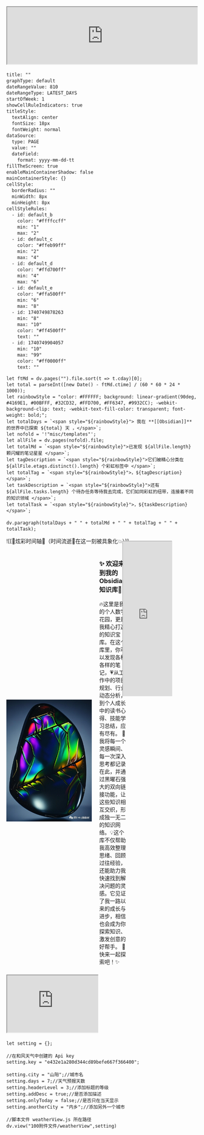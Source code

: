 <div style=" width: 100%; height:280;overflow: hidden; "><iframe src="https://widget.pkmer.cn/free/Carousel?user=a2e5899e-975e-4457-afd4-ec3ff7dcbc90&" allow="fullscreen" style=" height: 100%; width: 100%;"></iframe></div>

```contributionGraph
title: ""
graphType: default
dateRangeValue: 810
dateRangeType: LATEST_DAYS
startOfWeek: 1
showCellRuleIndicators: true
titleStyle:
  textAlign: center
  fontSize: 18px
  fontWeight: normal
dataSource:
  type: PAGE
  value: ""
  dateField:
    format: yyyy-mm-dd-tt
fillTheScreen: true
enableMainContainerShadow: false
mainContainerStyle: {}
cellStyle:
  borderRadius: ""
  minWidth: 8px
  minHeight: 8px
cellStyleRules:
  - id: default_b
    color: "#ffffccff"
    min: "1"
    max: "2"
  - id: default_c
    color: "#ffeb99ff"
    min: "2"
    max: "4"
  - id: default_d
    color: "#ffd700ff"
    min: "4"
    max: "6"
  - id: default_e
    color: "#ffa500ff"
    min: "6"
    max: "8"
  - id: 1740749878263
    min: "8"
    max: "10"
    color: "#ff4500ff"
    text: ""
  - id: 1740749904057
    min: "10"
    max: "99"
    color: "#ff0000ff"
    text: ""
```
```dataviewjs
let ftMd = dv.pages("").file.sort(t => t.cday)[0];
let total = parseInt([new Date() - ftMd.ctime] / (60 * 60 * 24 * 1000));
let rainbowStyle = "color: #FFFFFF; background: linear-gradient(90deg, #4169E1, #00BFFF, #32CD32, #FFD700, #FF6347, #9932CC); -webkit-background-clip: text; -webkit-text-fill-color: transparent; font-weight: bold;";
let totalDays = `<span style="${rainbowStyle}"> 我在 **[[Obsidian]]** 的世界中已探索 ${total} 天 ，</span>`;
let nofold = '!"misc/templates"';
let allFile = dv.pages(nofold).file;
let totalMd = `<span style="${rainbowStyle}">已发现 ${allFile.length} 颗闪耀的笔记星星 </span>`;
let tagDescription = `<span style="${rainbowStyle}">它们被精心分类在 ${allFile.etags.distinct().length} 个彩虹标签中 </span>`;
let totalTag = `<span style="${rainbowStyle}">，${tagDescription}</span>`;
let taskDescription = `<span style="${rainbowStyle}">还有 ${allFile.tasks.length} 个待办任务等待我去完成，它们如同彩虹的纽带，连接着不同的知识领域 </span>`;
let totalTask = `<span style="${rainbowStyle}">，${taskDescription}</span>`;

dv.paragraph(totalDays + " " + totalMd + " " + totalTag + " " + totalTask);
```
![[🌈炫彩时间轴🌈（时间流逝🫧在这一刻被具象化💥）]]
<div style="display: flex; flex-wrap: wrap; justify-content: space-between;">
  <!-- 左侧栏 -->
  <div style="width: 48%; margin-bottom: 1px;">
    <!-- Obsidian logo 和欢迎语 -->
    <div style="display: flex; align-items: center; margin-bottom: 1px;">
      <img src="Obsidian logo.png" alt="Obsidian Logo" style="width: 230px; height: 320px; margin-right: 20px;">
      <div>
        <h3>✨ 欢迎来到我的 Obsidian 知识库🌟</h3>
        <p>🔥这里是我的个人数字花园，更是我精心打造的知识宝库。在这个库里，你可以发现各种各样的笔记，💗从工作中的项目规划、行业动态分析，到个人成长中的读书心得、技能学习总结，应有尽有。  🌱我将每一个灵感瞬间、每一次深入思考都记录在此，并通过黑曜石强大的双向链接功能，让这些知识相互交织，形成独一无二的知识网络。💡这个库不仅帮助我高效整理思绪、回顾过往经验，还能助力我快速找到解决问题的灵感。它见证了我一路以来的成长与进步，相信也会成为你探索知识、激发创意的好帮手。 🚀快来一起探索吧！✨</p>
      </div>
    </div>
    <!-- 天气信息 -->
    <div style=" width: 100%; height:100;overflow: hidden; margin-top: 10px;">
      <iframe src="https://widget.pkmer.cn/free/miniTianqi?user=a2e5899e-975e-4457-afd4-ec3ff7dcbc90&select-theme=ta&theme=%E6%A0%B7%E5%BC%8F5&input-text=&theme-color=%2320F8FFFF&select-icon=gif" allow="fullscreen" style=" height: 100%; width: 100%;"></iframe>
    </div>
  </div>
  <!-- 右侧栏 -->
  <div style="width: 48%;">
    <div style=" width: 90%;  height:680px;transform: scale(0.6); margin-top:-160px;;overflow: hidden; ">
      <iframe src="https://widget.pkmer.cn/free/Space?user=a2e5899e-975e-4457-afd4-ec3ff7dcbc90&" allow="fullscreen" style=" height: 100%; width: 100%;"></iframe>
    </div>
  </div>
</div>

```dataviewjs
let setting = {};

//在和风天气中创建的 Api key
setting.key = "e432e1a280d344cd89befe667f366400";

setting.city = "山阳";//城市名
setting.days = 7;//天气预报天数
setting.headerLevel = 3;//添加标题的等级
setting.addDesc = true;//是否添加描述
setting.onlyToday = false;//是否只在当天显示
setting.anotherCity = "内乡";//添加另外一个城市

//脚本文件 weatherView.js 所在路径
dv.view("100附件文件/weatherView",setting)
```

